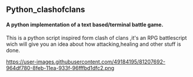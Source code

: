 ## Python_clashofclans
#### A python implementation of a text based/terminal battle game.
This is a python script inspired form clash of clans ,it's an RPG battlescript wich will give you an idea about how attacking,healing and other stuff is done.

https://user-images.githubusercontent.com/49184195/81207692-964df780-8feb-11ea-933f-96fffbd1dfc2.png
